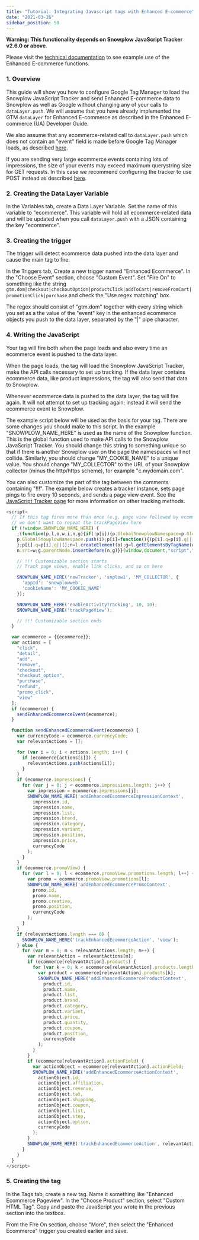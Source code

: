 ```yaml
---
title: "Tutorial: Integrating Javascript tags with Enhanced E-commerce"
date: "2021-03-26"
sidebar_position: 50
---
```


**Warning: This functionality depends on Snowplow JavaScript Tracker v2.6.0 or above**.

Please visit the [technical documentation](/docs/collecting-data/collecting-from-own-applications/javascript-trackers/javascript-tracker/javascript-tracker-v2/tracking-specific-events/index.md#Enhanced_Ecommerce_tracking) to see example use of the Enhanced E-commerce functions.

### 1\. Overview

This guide will show you how to configure Google Tag Manager to load the Snowplow JavaScript Tracker and send Enhanced E-commerce data to Snowplow as well as Google without changing any of your calls to `dataLayer.push`. We will assume that you have already implemented the GTM `dataLayer` for Enhanced E-commerce as described in the Enhanced E-commerce (UA) Developer Guide.

We also assume that any ecommerce-related call to `dataLayer.push` which does not contain an "event" field is made before Google Tag Manager loads, as described [here](http://www.simoahava.com/analytics/ecommerce-tips-google-tag-manager/#tip1).

If you are sending very large ecommerce events containing lots of impressions, the size of your events may exceed maximum querystring size for GET requests. In this case we recommend configuring the tracker to use POST instead as described [here](/docs/collecting-data/collecting-from-own-applications/javascript-trackers/javascript-tracker/javascript-tracker-v2/tracker-setup/initializing-a-tracker-2/index.md).

### 2\. Creating the Data Layer Variable

In the Variables tab, create a Data Layer Variable. Set the name of this variable to "ecommerce". This variable will hold all ecommerce-related data and will be updated when you call `dataLayer.push` with a JSON containing the key "ecommerce".

### 3\. Creating the trigger

The trigger will detect ecommerce data pushed into the data layer and cause the main tag to fire.

In the Triggers tab, Create a new trigger named "Enhanced Ecommerce". In the "Choose Event" section, choose "Custom Event". Set "Fire On" to something like the string `gtm.dom|checkout|checkoutOption|productClick|addToCart|removeFromCart|promotionClick|purchase` and check the "Use regex matching" box.

The regex should consist of "gtm.dom" together with every string which you set as a the value of the "event" key in the enhanced ecommerce objects you push to the data layer, separated by the "|" pipe character.

### 4\. Writing the JavaScript

Your tag will fire both when the page loads and also every time an ecommerce event is pushed to the data layer.

When the page loads, the tag will load the Snowplow JavaScript Tracker, make the API calls necessary to set up tracking. If the data layer contains ecommerce data, like product impressions, the tag will also send that data to Snowplow.

Whenever ecommerce data is pushed to the data layer, the tag will fire again. It will not attempt to set up tracking again; instead it will send the ecommerce event to Snowplow.

The example script below will be used as the basis for your tag. There are some changes you should make to this script. In the example "SNOWPLOW\_NAME\_HERE" is used as the name of the Snowplow function. This is the global function used to make API calls to the Snowplow JavaScript Tracker. You should change this string to something unique so that if there is another Snowplow user on the page the namespaces will not collide. Similarly, you should change "MY\_COOKIE\_NAME" to a unique value. You should change "MY\_COLLECTOR" to the URL of your Snowplow collector (minus the http/https scheme), for example "c.mydomain.com".

You can also customize the part of the tag between the comments containing "!!!". The example below creates a tracker instance, sets page pings to fire every 10 seconds, and sends a page view event. See the [JavaScript Tracker page](/docs/collecting-data/collecting-from-own-applications/javascript-trackers/javascript-tracker/javascript-tracker-v2/tracking-specific-events/index.md) for more information on other tracking methods.

```javascript
<script>
  // If this tag fires more than once (e.g. page view followed by ecommerce action),
  // we don't want to repeat the trackPageView here
  if (!window.SNOWPLOW_NAME_HERE) {
    ;(function(p,l,o,w,i,n,g){if(!p[i]){p.GlobalSnowplowNamespace=p.GlobalSnowplowNamespace||[];
    p.GlobalSnowplowNamespace.push(i);p[i]=function(){(p[i].q=p[i].q||[]).push(arguments)
    };p[i].q=p[i].q||[];n=l.createElement(o);g=l.getElementsByTagName(o)[0];n.async=1;
    n.src=w;g.parentNode.insertBefore(n,g)}}(window,document,"script","//cdn.jsdelivr.net/gh/snowplow/sp-js-assets@2.18.2/sp.js","SNOWPLOW_NAME_HERE"));

    // !!! Customizable section starts
    // Track page views, enable link clicks, and so on here

    SNOWPLOW_NAME_HERE('newTracker', 'snplow1', 'MY_COLLECTOR', {
      'appId': 'snowplowweb',
      'cookieName': 'MY_COOKIE_NAME'
    });

    SNOWPLOW_NAME_HERE('enableActivityTracking', 10, 10);
    SNOWPLOW_NAME_HERE('trackPageView');

    // !!! Customizable section ends
  }

  var ecommerce = {{ecommerce}};
  var actions = [
    "click",
    "detail",
    "add",
    "remove",
    "checkout",
    "checkout_option",
    "purchase",
    "refund",
    "promo_click",
    "view"
  ];
  if (ecommerce) {
    sendEnhancedEcommerceEvent(ecommerce);
  }

  function sendEnhancedEcommerceEvent(ecommerce) {
    var currencyCode = ecommerce.currencyCode;
    var relevantActions = [];

    for (var i = 0; i < actions.length; i++) {
      if (ecommerce[actions[i]]) {
        relevantActions.push(actions[i]);
      }
    }
    if (ecommerce.impressions) {
      for (var j = 0; j < ecommerce.impressions.length; j++) {
        var impression = ecommerce.impressions[j];
        SNOWPLOW_NAME_HERE('addEnhancedEcommerceImpressionContext',
          impression.id,
          impression.name,
          impression.list,
          impression.brand,
          impression.category,
          impression.variant,
          impression.position,
          impression.price,
          currencyCode
        );
      }
    }
    if (ecommerce.promoView) {
      for (var l = 0; l < ecommerce.promoView.promotions.length; l++) {
        var promo = ecommerce.promoView.promotions[l];
        SNOWPLOW_NAME_HERE('addEnhancedEcommercePromoContext',
          promo.id,
          promo.name,
          promo.creative,
          promo.position,
          currencyCode
        );
      }
    }
    if (relevantActions.length === 0) {
      SNOWPLOW_NAME_HERE('trackEnhancedEcommerceAction', 'view');
    } else {
      for (var m = 0; m < relevantActions.length; m++) {
        var relevantAction = relevantActions[m];
        if (ecommerce[relevantAction].products) {
          for (var k = 0; k < ecommerce[relevantAction].products.length; k++) {
            var product = ecommerce[relevantAction].products[k];
            SNOWPLOW_NAME_HERE('addEnhancedEcommerceProductContext',
              product.id,
              product.name,
              product.list,
              product.brand,
              product.category,
              product.variant,
              product.price,
              product.quantity,
              product.coupon,
              product.position,
              currencyCode
            );
          }
        }
        if (ecommerce[relevantAction].actionField) {
          var actionObject = ecommerce[relevantAction].actionField;
          SNOWPLOW_NAME_HERE('addEnhancedEcommerceActionContext',
            actionObject.id,
            actionObject.affiliation,
            actionObject.revenue,
            actionObject.tax,
            actionObject.shipping,
            actionObject.coupon,
            actionObject.list,
            actionObject.step,
            actionObject.option,
            currencyCode
          );
        }
        SNOWPLOW_NAME_HERE('trackEnhancedEcommerceAction', relevantAction);
      }
    }
  }
</script>
```

### 5\. Creating the tag

In the Tags tab, create a new tag. Name it something like "Enhanced Ecommerce Pageview". In the "Choose Product" section, select "Custom HTML Tag". Copy and paste the JavaScript you wrote in the previous section into the textbox.

From the Fire On section, choose "More", then select the "Enhanced Ecommerce" trigger you created earlier and save.
